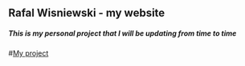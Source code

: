 ## Rafal Wisniewski - my website

##### This is my personal project that I will be updating from time to time

#[My project](https://github.com/rafwis/rafwis.github.io)